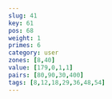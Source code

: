 ```yaml
---
slug: 41
key: 61
pos: 68
weight: 1
primes: 6
category: user
zones: [8,40]
value: [179,0,1,1]
pairs: [80,90,30,400]
tags: [8,12,18,29,36,48,54]
---
```

